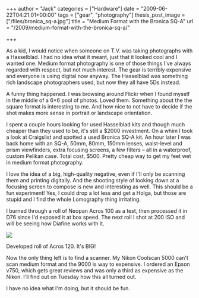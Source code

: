 +++
author = "Jack"
categories = ["Hardware"]
date = "2009-06-22T04:21:01+00:00"
tags = ["gear", "photography"]
thesis_post_image = ["/files/bronica_sq-a.jpg"]
title = "Medium Format with the Bronica SQ-A"
url = "/2009/medium-format-with-the-bronica-sq-a/"

+++

As a kid, I would notice when someone on T.V. was taking photographs with a Hasselblad. I had no idea what it meant, just that it looked cool and I wanted one. Medium format photography is one of those things I've always regarded with respect, but not much interest. The gear is terribly expensive and everyone is using digital now anyway. The Hasselblad was something rich landscape photographers used, but now they all have 5Ds instead.

A funny thing happened. I was browsing around Flickr when I found myself in the middle of a 6&#215;6 pool of photos. Loved them. Something about the the square format is interesting to me. And how nice to not have to decide if the shot makes more sense in portrait or landscape orientation.

I spent a couple hours looking for used Hasselblad kits and though much cheaper than they used to be, it's still a $2000 investment. On a whim I took a look at Craigslist and spotted a used Bronica SQ-A kit. An hour later I was back home with an SQ-A, 50mm, 80mm, 150mm lenses, waist-level and prism viewfinders, extra focusing screens, a few filters &#8211; all in a waterproof, custom Pelikan case. Total cost, $500. Pretty cheap way to get my feet wet in medium format photography.

I love the idea of a big, high-quality negative, even if I'll only be scanning them and printing digitally. And the shooting style of looking down at a focusing screen to compose is new and interesting as well. This should be a fun experiment! Yes, I could drop a lot less and get a Holga, but those are stupid and I find the whole Lomography thing irritating.

I burned through a roll of Neopan Acros 100 as a test, then processed it in D76 since I'd exposed it at box speed. The next roll I shot at 200 ISO and will be seeing how Diafine works with it.

![][1]
  
<span class="photo_caption">Developed roll of Acros 120. It's BIG!</span>

Now the only thing left is to find a scanner. My Nikon Coolscan 5000 can't scan medium format and the 9000 is way to expensive. I ordered an Epson v750, which gets great reviews and was only a third as expensive as the Nikon. I'll find out on Tuesday how this all turned out.

I have no idea what I'm doing, but it should be fun.

 [1]: /files/holding6x6.jpg
